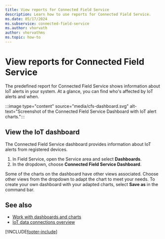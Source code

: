 ```yaml
---
title: View reports for Connected Field Service
description: Learn how to use reports for Connected Field Service.
ms.date: 05/17/2024
ms.subservice: connected-field-service
ms.author: vhorvath
author: vhorvathms
ms.topic: how-to
---
```



# View reports for Connected Field Service

The predefined report for Connected Field Service shows information about IoT alerts in your system. At a glance, you can find who's affected by IoT alerts and when.

:::image type="content" source="media/cfs-dashboard.svg" alt-text="Screenshot of the Connected Field Service Dashboard with IoT alert charts.":::

## View the IoT dashboard

 The Connected Field Service dashboard provides information about IoT alerts from registered devices.

1. In Field Service, open the Service area and select **Dashboards**.
1. In the dropdown, choose **Connected Field Service Dashboard**.

Some of the charts on the dashboard have other views associated. Choose other views from the dropdown to adapt the chart to meet your needs. To create your own dashboard with your adapted charts, select **Save as** in the command bar.

## See also

- [Work with dashboards and charts](../customerengagement/on-premises/basics/start-your-day-dashboard-chart.md)
- [IoT data connections overview](cfs-connect-data-overview.md)
<!--

### Set up a Power BI chart (optional)  

 Set up Power BI  accounts and open the sample .pbix report.  
  
1. Go to [https://powerbi.microsoft.com](https://powerbi.microsoft.com) and create a free Power BI account.  
  
2. [Install Power BI Desktop](https://powerbi.microsoft.com/desktop/).  
  
3. Sign in to Power BI Desktop with the Power BI user credentials (we recommend that this user is the same as the Dynamics 365 user).  
  
4. Download and open the sample Power BI template.  
  
   The Power BI report will open with errors because it was created with a sample SQL database and user. Update the query with your SQL database and user, and then publish the report to Power BI.  
  
#### Update the query to point to your SQL database  
  
1. Select **Edit Queries**.  
  
2. Select **Advanced Editor**.  
  
3. Replace the source SQL database with the database provisioned in your Azure resource group.  
  
4. Select **Close and Apply**.  
  
    You can find your SQL server name in the SQL database in the Azure portal.  
  
5. Add your IP address to the SQL server firewall to allow Power BI Desktop to connect to the SQL server.  
  
6. Copy the IP address when you see this message.  
  
   ![Microsoft SQL message.](../field-service/media/do-not-use3.png "Microsoft SQL message")  
  
7. Go to the Azure portal, open the SQL server, and add your IP address to the firewall.  
  
#### Publish to your Power BI account  
  
1. Save your changes and publish.  
  
2. Once you publish, Power BI Desktop will provide a link and message that instructs you to open the report and provide credentials.  
  
3. Once the report is open, you’ll see notifications to edit your credentials.  
  
4. Enter the SQL server admin user name and password to allow Power BI to access your database.  
  
5. In the Power BI  sidebar, open the report and pin these tiles to a dashboard. You can create a dashboard or pin to an existing one.  
  
6. Save the dashboard, and then share it with any users who have permissions to see the dashboard and tiles.  
  
    - In the top-right corner of the dashboard, select **Share**, enter the users email address, and select the **Share** button.  
  
#### Pin the tile in Dynamics 365  
  
1. Open the device, alert, or asset form.  
  
    > [!IMPORTANT]
    >  The device that is related to any of the open forms must have a device ID and be registered; otherwise, the PowerBI section will be hidden.

2. The first time you  will need to specify the tile you want pinned. After that, the tile will load when you go to the page.

    1. Select the **Add** button.

    2. A configuration window displays. Sign in if prompted.

    3. Pick your dashboard and tile.

         A preview of the tile will load; however, if you have not run the simulator for that device, there will be no data, as shown here.

3. Save the tile.

4. The config window closes, and the Power BI section reloads with the pinned tile.

5. The tile is filtered to the device ID of the current entity.

6. The next time you load any of the device, alert, or asset forms, the Power BI section will load the tile automatically, filtered to the current entity device ID (if there is a device ID and the device has been registered).

- Microsoft Power BI PRO and the sample report template. [!INCLUDE[proc_more_information](../includes/proc-more-information.md)] [Download the Power BI Template for Connected Field Service](https://download.microsoft.com/download/E/B/5/EB5ED97A-A36A-4CAE-8C04-333A1E463B4F/PowerBI%20Report%20Template%20for%20Connected%20Field%20Service%20for%20Microsoft%20Dynamics%20365.pbix) -->

[!INCLUDE[footer-include](../includes/footer-banner.md)]
